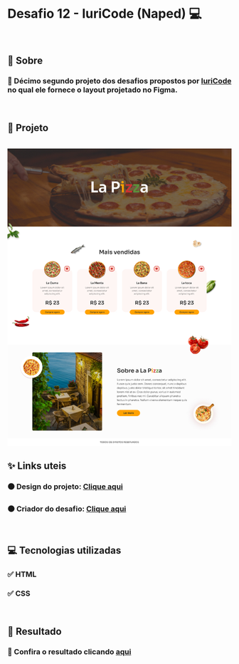 # Desafio 12 - IuriCode (Naped) 💻

<br>

## 📌 Sobre

### 🥇 Décimo segundo projeto dos desafios propostos por  <a href="https://www.linkedin.com/in/iuricode/" target="_blank">IuriCode</a> no qual ele fornece o layout projetado no Figma.

<br>

## 🎯 Projeto

<br>

<img src="./assets/design/lapizza.jpg">

<br>

## ✨ Links uteis

### ⚫ Design do projeto: <a href="https://www.figma.com/file/Yb9IBH56g7T1hdIyZ3BMNO/Desafios---Codelândia?node-id=31145%3A4" target="_blank">Clique aqui</a>
### ⚫ Criador do desafio: <a href="https://www.linkedin.com/in/iuricode/" target="_blank">Clique aqui</a>
  
<br>

## 💻 Tecnologias utilizadas

### ✅ HTML
### ✅ CSS

<br>

## 🎉 Resultado

### 🧐 Confira o resultado clicando <a href="https://la-pizza-torrico.netlify.app" target="_blank">aqui</a>